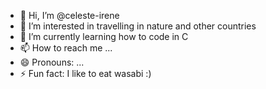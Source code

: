 - 👋 Hi, I’m @celeste-irene
- 👀 I’m interested in travelling in nature and other countries
- 🌱 I’m currently learning how to code in C
- 📫 How to reach me ...
- 😄 Pronouns: ...
- ⚡ Fun fact: I like to eat wasabi :)

<!---
celeste-irene/celeste-irene is a ✨ special ✨ repository because its `README.md` (this file) appears on your GitHub profile.
You can click the Preview link to take a look at your changes.
--->
